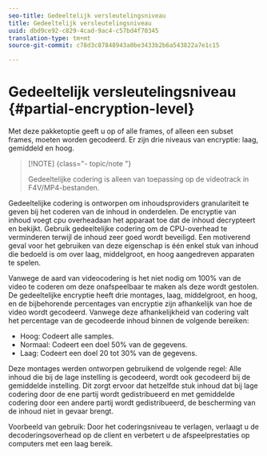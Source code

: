 ```yaml
---
seo-title: Gedeeltelijk versleutelingsniveau
title: Gedeeltelijk versleutelingsniveau
uuid: dbd9ce92-c829-4cad-9ac4-c57bd4f70345
translation-type: tm+mt
source-git-commit: c78d3c87848943a0be3433b2b6a543822a7e1c15

---
```



# Gedeeltelijk versleutelingsniveau {#partial-encryption-level}

Met deze pakketoptie geeft u op of alle frames, of alleen een subset frames, moeten worden gecodeerd. Er zijn drie niveaus van encryptie: laag, gemiddeld en hoog.

>[!NOTE] {class=&quot;- topic/note &quot;}
>
>Gedeeltelijke codering is alleen van toepassing op de videotrack in F4V/MP4-bestanden.

Gedeeltelijke codering is ontworpen om inhoudsproviders granulariteit te geven bij het coderen van de inhoud in onderdelen. De encryptie van inhoud voegt cpu overheadaan het apparaat toe dat de inhoud decrypteert en bekijkt. Gebruik gedeeltelijke codering om de CPU-overhead te verminderen terwijl de inhoud zeer goed wordt beveiligd. Een motiverend geval voor het gebruiken van deze eigenschap is één enkel stuk van inhoud die bedoeld is om over laag, middelgroot, en hoog aangedreven apparaten te spelen.

Vanwege de aard van videocodering is het niet nodig om 100% van de video te coderen om deze onafspeelbaar te maken als deze wordt gestolen. De gedeeltelijke encryptie heeft drie montages, laag, middelgroot, en hoog, en de bijbehorende percentages van encryptie zijn afhankelijk van hoe de video wordt gecodeerd. Vanwege deze afhankelijkheid van codering valt het percentage van de gecodeerde inhoud binnen de volgende bereiken:

* Hoog: Codeert alle samples.
* Normaal: Codeert een doel 50% van de gegevens.
* Laag: Codeert een doel 20 tot 30% van de gegevens.

Deze montages werden ontworpen gebruikend de volgende regel: Alle inhoud die bij de lage instelling is gecodeerd, wordt ook gecodeerd bij de gemiddelde instelling. Dit zorgt ervoor dat hetzelfde stuk inhoud dat bij lage codering door de ene partij wordt gedistribueerd en met gemiddelde codering door een andere partij wordt gedistribueerd, de bescherming van de inhoud niet in gevaar brengt.

Voorbeeld van gebruik: Door het coderingsniveau te verlagen, verlaagt u de decoderingsoverhead op de client en verbetert u de afspeelprestaties op computers met een laag bereik.
